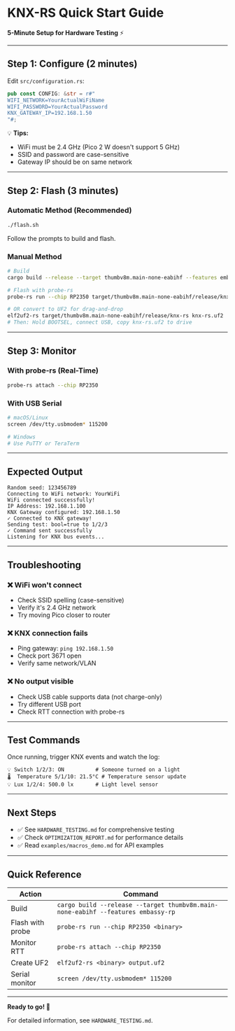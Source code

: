 # KNX-RS Quick Start Guide

**5-Minute Setup for Hardware Testing** ⚡

---

## Step 1: Configure (2 minutes)

Edit `src/configuration.rs`:

```rust
pub const CONFIG: &str = r#"
WIFI_NETWORK=YourActualWiFiName
WIFI_PASSWORD=YourActualPassword
KNX_GATEWAY_IP=192.168.1.50
"#;
```

💡 **Tips:**
- WiFi must be 2.4 GHz (Pico 2 W doesn't support 5 GHz)
- SSID and password are case-sensitive
- Gateway IP should be on same network

---

## Step 2: Flash (3 minutes)

### Automatic Method (Recommended)

```bash
./flash.sh
```

Follow the prompts to build and flash.

### Manual Method

```bash
# Build
cargo build --release --target thumbv8m.main-none-eabihf --features embassy-rp

# Flash with probe-rs
probe-rs run --chip RP2350 target/thumbv8m.main-none-eabihf/release/knx-rs

# OR convert to UF2 for drag-and-drop
elf2uf2-rs target/thumbv8m.main-none-eabihf/release/knx-rs knx-rs.uf2
# Then: Hold BOOTSEL, connect USB, copy knx-rs.uf2 to drive
```

---

## Step 3: Monitor

### With probe-rs (Real-Time)

```bash
probe-rs attach --chip RP2350
```

### With USB Serial

```bash
# macOS/Linux
screen /dev/tty.usbmodem* 115200

# Windows
# Use PuTTY or TeraTerm
```

---

## Expected Output

```
Random seed: 123456789
Connecting to WiFi network: YourWiFi
WiFi connected successfully!
IP Address: 192.168.1.100
KNX Gateway configured: 192.168.1.50
✓ Connected to KNX gateway!
Sending test: bool=true to 1/2/3
✓ Command sent successfully
Listening for KNX bus events...
```

---

## Troubleshooting

### ❌ WiFi won't connect
- Check SSID spelling (case-sensitive)
- Verify it's 2.4 GHz network
- Try moving Pico closer to router

### ❌ KNX connection fails
- Ping gateway: `ping 192.168.1.50`
- Check port 3671 open
- Verify same network/VLAN

### ❌ No output visible
- Check USB cable supports data (not charge-only)
- Try different USB port
- Check RTT connection with probe-rs

---

## Test Commands

Once running, trigger KNX events and watch the log:

```
💡 Switch 1/2/3: ON          # Someone turned on a light
🌡️  Temperature 5/1/10: 21.5°C # Temperature sensor update
💡 Lux 1/2/4: 500.0 lx       # Light level sensor
```

---

## Next Steps

- ✅ See `HARDWARE_TESTING.md` for comprehensive testing
- ✅ Check `OPTIMIZATION_REPORT.md` for performance details
- ✅ Read `examples/macros_demo.md` for API examples

---

## Quick Reference

| Action | Command |
|--------|---------|
| Build | `cargo build --release --target thumbv8m.main-none-eabihf --features embassy-rp` |
| Flash with probe | `probe-rs run --chip RP2350 <binary>` |
| Monitor RTT | `probe-rs attach --chip RP2350` |
| Create UF2 | `elf2uf2-rs <binary> output.uf2` |
| Serial monitor | `screen /dev/tty.usbmodem* 115200` |

---

**Ready to go! 🚀**

For detailed information, see `HARDWARE_TESTING.md`.
